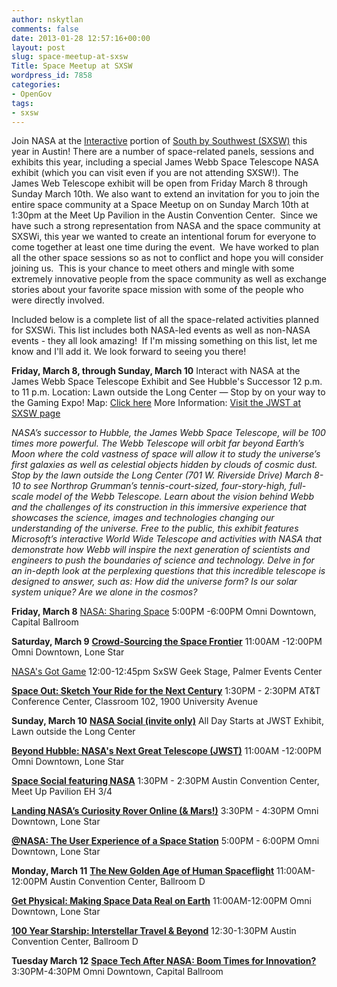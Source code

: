 ```yaml
---
author: nskytlan
comments: false
date: 2013-01-28 12:57:16+00:00
layout: post
slug: space-meetup-at-sxsw
Title: Space Meetup at SXSW
wordpress_id: 7858
categories:
- OpenGov
tags:
- sxsw
---
```


Join NASA at the [Interactive](http://sxsw.com/interactive) portion of [South by Southwest (SXSW)](http://sxsw.com/) this year in Austin! There are a number of space-related panels, sessions and exhibits this year, including a special James Webb Space Telescope NASA exhibit (which you can visit even if you are not attending SXSW!). The James Web Telescope exhibit will be open from Friday March 8 through Sunday March 10th. We also want to extend an invitation for you to join the entire space community at a Space Meetup on on Sunday March 10th at 1:30pm at the Meet Up Pavilion in the Austin Convention Center.  Since we have such a strong representation from NASA and the space community at SXSWi, this year we wanted to create an intentional forum for everyone to come together at least one time during the event.  We have worked to plan all the other space sessions so as not to conflict and hope you will consider joining us.  This is your chance to meet others and mingle with some extremely innovative people from the space community as well as exchange stories about your favorite space mission with some of the people who were directly involved.

Included below is a complete list of all the space-related activities planned for SXSWi. This list includes both NASA-led events as well as non-NASA events - they all look amazing!  If I'm missing something on this list, let me know and I'll add it. We look forward to seeing you there!

**Friday, March 8, through Sunday, March 10**
Interact with NASA at the James Webb Space Telescope Exhibit and See Hubble's Successor
12 p.m. to 11 p.m.
Location: Lawn outside the Long Center — Stop by on your way to the Gaming Expo!
Map: [Click here](http://open.nasa.gov/wp-content/uploads/2013/03/SXSW_Map_1000pixels.jpeg)
More Information: [Visit the JWST at SXSW page](http://www.nasa.gov/externalflash/JWSTSXSW/)

_NASA’s successor to Hubble, the James Webb Space Telescope, will be 100 times more powerful. The Webb Telescope will orbit far beyond Earth’s Moon where the cold vastness of space will allow it to study the universe’s first galaxies as well as celestial objects hidden by clouds of cosmic dust. Stop by the lawn outside the Long Center (701 W. Riverside Drive) March 8-10 to see Northrop Grumman’s tennis-court-sized, four-story-high, full-scale model of the Webb Telescope. Learn about the vision behind Webb and the challenges of its construction in this immersive experience that showcases the science, images and technologies changing our understanding of the universe. Free to the public, this exhibit features Microsoft’s interactive World Wide Telescope and activities with NASA that demonstrate how Webb will inspire the next generation of scientists and engineers to push the boundaries of science and technology. Delve in for an in-depth look at the perplexing questions that this incredible telescope is designed to answer, such as: How did the universe form? Is our solar system unique? Are we alone in the cosmos?_

**Friday, March 8**
[NASA: Sharing Space](http://schedule.sxsw.com/2013/events/event_IAP5866)
5:00PM -6:00PM
Omni Downtown, Capital Ballroom

**Saturday, March 9**
[**Crowd-Sourcing the Space Frontier**](http://schedule.sxsw.com/2013/events/event_IAP4900)
11:00AM -12:00PM
Omni Downtown, Lone Star

[NASA's Got Game](http://schedule.sxsw.com/2013/events/event_OE02053)
12:00-12:45pm
SxSW Geek Stage, Palmer Events Center

[**Space Out: Sketch Your Ride for the Next Century**](http://schedule.sxsw.com/2013/events/event_IAP5952)
1:30PM - 2:30PM
AT&T Conference Center, Classroom 102, 1900 University Avenue

**Sunday, March 10**
[**NASA Social (invite only)**](http://www.nasa.gov/connect/social/social_sxsw_mar2013.html)
All Day
Starts at JWST Exhibit, Lawn outside the Long Center

[**Beyond Hubble: NASA's Next Great Telescope (JWST)**](http://schedule.sxsw.com/2013/events/event_IAP4124)
11:00AM -12:00PM
Omni Downtown, Lone Star

[**Space Social featuring NASA**](http://schedule.sxsw.com/2013/events/event_OE01904)
1:30PM - 2:30PM
Austin Convention Center, Meet Up Pavilion EH 3/4

[**Landing NASA’s Curiosity Rover Online (& Mars!)**](http://schedule.sxsw.com/2013/events/event_IAP10152)
3:30PM - 4:30PM
Omni Downtown, Lone Star

[**@NASA: The User Experience of a Space Station**](http://schedule.sxsw.com/2013/events/event_IAP504)
5:00PM - 6:00PM
Omni Downtown, Lone Star

**Monday, March 11**
[**The New Golden Age of Human Spaceflight**](http://schedule.sxsw.com/2013/events/event_IAP14832)
11:00AM-12:00PM
Austin Convention Center, Ballroom D

[**Get Physical: Making Space Data Real on Earth**](http://schedule.sxsw.com/2013/events/event_IAP5183)
11:00AM-12:00PM
Omni Downtown, Lone Star

[**100 Year Starship: Interstellar Travel & Beyond**](http://schedule.sxsw.com/2013/events/event_IAP2093)
12:30-1:30PM
Austin Convention Center, Ballroom D

**Tuesday March 12**
[**Space Tech After NASA: Boom Times for Innovation?**](http://schedule.sxsw.com/2013/events/event_IAP6047)
3:30PM-4:30PM
Omni Downtown, Capital Ballroom
